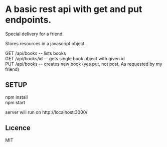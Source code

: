 # A basic rest api with get and put endpoints. 
Special delivery for a friend.  

Stores resources in a javascript object.  

GET /api/books -- lists books  
GET /api/books/id -- gets single book object with given id  
PUT /api/books -- creates new book (yes put, not post. As requested by my friend)  

## SETUP
npm install  
npm start

server will run on http://localhost:3000/

## Lıcence
MIT